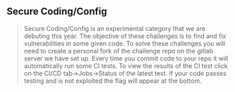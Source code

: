 ## Secure Coding/Config

> Secure Coding/Config is an experimental category that we are debuting this year. The objective of these challenges is to find and fix vulnerabilities in some given code. To solve these challenges you will need to create a personal fork of the challenge repo on the gitlab server we have set up. Every time you commit code to your repo it will automatically run some CI tests. To view the results of the CI test click on the CI/CD tab->Jobs->Status of the latest test. If your code passes testing and is not exploited the flag will appear at the bottom.
